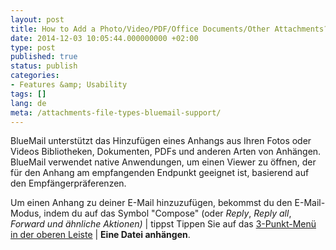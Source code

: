 ```yaml
---
layout: post
title: How to Add a Photo/Video/PDF/Office Documents/Other Attachments?
date: 2014-12-03 10:05:44.000000000 +02:00
type: post
published: true
status: publish
categories:
- Features &amp; Usability
tags: []
lang: de
meta: /attachments-file-types-bluemail-support/
---
```


BlueMail unterstützt das Hinzufügen eines Anhangs aus Ihren Fotos oder Videos Bibliotheken, Dokumenten, PDFs und anderen Arten von Anhängen. BlueMail verwendet native Anwendungen, um einen Viewer zu öffnen, der für den Anhang am empfangenden Endpunkt geeignet ist, basierend auf den Empfängerpräferenzen.

Um einen Anhang zu deiner E-Mail hinzuzufügen, bekommst du den E-Mail-Modus, indem du auf das Symbol "Compose" (oder *Reply*, *Reply all*, *Forward und ähnliche Aktionen)* \| tippst Tippen Sie auf das [3-Punkt-Menü in der oberen Leiste](/3-dot-menu-compose) \| **Eine Datei anhängen**.

